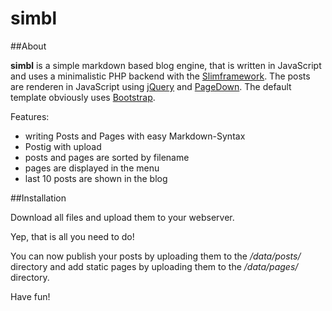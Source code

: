 simbl
=====

##About

**simbl** is a simple markdown based blog engine, that is written in JavaScript and uses a minimalistic PHP backend with the [Slimframework](http://slimframework.com/). The posts are renderen in JavaScript using [jQuery](http://jquery.com/) and [PageDown](http://code.google.com/p/pagedown/). The default template obviously uses [Bootstrap](http://twitter.github.com/bootstrap/).

Features:

* writing Posts and Pages with easy Markdown-Syntax
* Postig with upload
* posts and pages are sorted by filename
* pages are displayed in the menu
* last 10 posts are shown in the blog

##Installation

Download all files and upload them to your webserver.

Yep, that is all you need to do!

You can now publish your posts by uploading them to the */data/posts/* directory and add static pages by uploading them to the */data/pages/* directory.

Have fun!